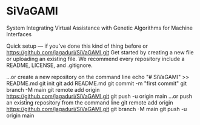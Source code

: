 # SiVaGAMI
System Integrating Virtual Assistance with Genetic Algorithms for Machine Interfaces


Quick setup — if you’ve done this kind of thing before
or	
https://github.com/jagaduri/SiVaGAMI.git
Get started by creating a new file or uploading an existing file. We recommend every repository include a README, LICENSE, and .gitignore.

…or create a new repository on the command line
echo "# SiVaGAMI" >> README.md
git init
git add README.md
git commit -m "first commit"
git branch -M main
git remote add origin https://github.com/jagaduri/SiVaGAMI.git
git push -u origin main
…or push an existing repository from the command line
git remote add origin https://github.com/jagaduri/SiVaGAMI.git
git branch -M main
git push -u origin main
